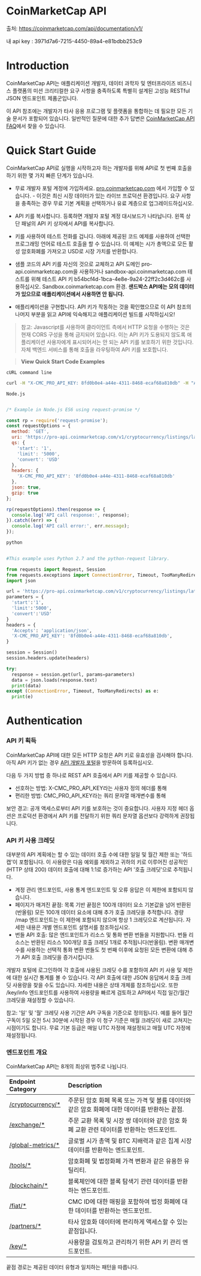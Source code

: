 # CoinMarketCap API

출처: https://coinmarketcap.com/api/documentation/v1/

내 api key : 3971d7a6-7215-4450-89a4-e81bdbb253c9



# Introduction

CoinMarketCap API는 애플리케이션 개발자, 데이터 과학자 및 엔터프라이즈 비즈니스 플랫폼의 미션 크리티컬한 요구 사항을 충족하도록 특별히 설계된 고성능 RESTful JSON 엔드포인트 제품군입니다.

이 API 참조에는 개발자가 타사 응용 프로그램 및 플랫폼을 통합하는 데 필요한 모든 기술 문서가 포함되어 있습니다. 일반적인 질문에 대한 추가 답변은 [CoinMarketCap API FAQ](https://coinmarketcap.com/api/faq)에서 찾을 수 있습니다.



# Quick Start Guide

CoinMarketCap API로 실행을 시작하고자 하는 개발자를 위해 API로 첫 번째 호출을 하기 위한 몇 가지 빠른 단계가 있습니다.

- 무료 개발자 포털 계정에 가입하세요. [pro.coinmarketcap.com](https://pro.coinmarketcap.com/) 에서 가입할 수 있습니다. - 이것은 최신 시장 데이터가 있는 라이브 프로덕션 환경입니다. 요구 사항을 충족하는 경우 무료 기본 계획을 선택하거나 유료 계층으로 업그레이드하십시오.

- API 키를 복사합니다. 등록하면 개발자 포털 계정 대시보드가 나타납니다. 왼쪽 상단 패널의 API 키 상자에서 API를 복사합니다.
- 키를 사용하여 테스트 전화를 겁니다. 아래에 제공된 코드 예제를 사용하여 선택한 프로그래밍 언어로 테스트 호출을 할 수 있습니다. 이 예제는 시가 총액으로 모든 활성 암호화폐를 가져오고 USD로 시장 가치를 반환합니다.
- 샘플 코드의 API 키를 자신의 것으로 교체하고 API 도메인 pro-api.coinmarketcap.com을 사용하거나 sandbox-api.coinmarketcap.com 테스트를 위해 테스트 API 키 b54bcf4d-1bca-4e8e-9a24-22ff2c3d462c를 사용하십시오. Sandbox.coinmarketcap.com 환경. **샌드박스 API에는 모의 데이터가 있으므로 애플리케이션에서 사용하면 안 됩니다.**
- 애플리케이션을 구현합니다. API 키가 작동하는 것을 확인했으므로 이 API 참조의 나머지 부분을 읽고 API에 익숙해지고 애플리케이션 빌드를 시작하십시오!

>참고: Javascript를 사용하여 클라이언트 측에서 HTTP 요청을 수행하는 것은 현재 CORS 구성을 통해 금지되어 있습니다. 이는 API 키가 도용되지 않도록 애플리케이션 사용자에게 표시되어서는 안 되는 API 키를 보호하기 위한 것입니다. 자체 백엔드 서비스를 통해 호출을 라우팅하여 API 키를 보호합니다.



> **View Quick Start Code Examples**



`cURL command line`

``` bash
curl -H "X-CMC_PRO_API_KEY: 8fd0b0e4-a44e-4311-8468-ecaf68a810db" -H "Accept: application/json" -d "start=1&limit=5000&convert=USD" -G https://pro-api.coinmarketcap.com/v1/cryptocurrency/listings/latest
```



`Node.js`

``` javascript

/* Example in Node.js ES6 using request-promise */

const rp = require('request-promise');
const requestOptions = {
  method: 'GET',
  uri: 'https://pro-api.coinmarketcap.com/v1/cryptocurrency/listings/latest',
  qs: {
    'start': '1',
    'limit': '5000',
    'convert': 'USD'
  },
  headers: {
    'X-CMC_PRO_API_KEY': '8fd0b0e4-a44e-4311-8468-ecaf68a810db'
  },
  json: true,
  gzip: true
};

rp(requestOptions).then(response => {
  console.log('API call response:', response);
}).catch((err) => {
  console.log('API call error:', err.message);
});
```



`python`

``` python
 
#This example uses Python 2.7 and the python-request library.

from requests import Request, Session
from requests.exceptions import ConnectionError, Timeout, TooManyRedirects
import json

url = 'https://pro-api.coinmarketcap.com/v1/cryptocurrency/listings/latest'
parameters = {
  'start':'1',
  'limit':'5000',
  'convert':'USD'
}
headers = {
  'Accepts': 'application/json',
  'X-CMC_PRO_API_KEY': '8fd0b0e4-a44e-4311-8468-ecaf68a810db',
}

session = Session()
session.headers.update(headers)

try:
  response = session.get(url, params=parameters)
  data = json.loads(response.text)
  print(data)
except (ConnectionError, Timeout, TooManyRedirects) as e:
  print(e)
```



# Authentication

### API 키 획득

CoinMarketCap API에 대한 모든 HTTP 요청은 API 키로 유효성을 검사해야 합니다. 아직 API 키가 없는 경우 [API 개발자 포털](https://coinmarketcap.com/api/)을 방문하여 등록하십시오.

다음 두 가지 방법 중 하나로 REST API 호출에서 API 키를 제공할 수 있습니다.

- 선호하는 방법: X-CMC_PRO_API_KEY라는 사용자 정의 헤더를 통해
- 편리한 방법: CMC_PRO_API_KEY라는 쿼리 문자열 매개변수를 통해

보안 경고: 공개 액세스로부터 API 키를 보호하는 것이 중요합니다. 사용자 지정 헤더 옵션은 프로덕션 환경에서 API 키를 전달하기 위한 쿼리 문자열 옵션보다 강력하게 권장됩니다.

### API 키 사용 크레딧

대부분의 API 계획에는 할 수 있는 데이터 호출 수에 대한 일일 및 월간 제한 또는 '하드 캡'이 포함됩니다. 이 사용량은 다음 예외를 제외하고 귀하의 키로 이루어진 성공적인(HTTP 상태 200) 데이터 호출에 대해 1:1로 증가하는 API '호출 크레딧'으로 추적됩니다.

- 계정 관리 엔드포인트, 사용 통계 엔드포인트 및 오류 응답은 이 제한에 포함되지 않습니다.
- 페이지가 매겨진 끝점: 목록 기반 끝점은 100개 데이터 요소 기본값을 넘어 반환된(반올림) 모든 100개 데이터 요소에 대해 추가 호출 크레딧을 추적합니다. 경량 /map 엔드포인트는 이 제한에 포함되지 않으며 항상 1 크레딧으로 계산됩니다. 자세한 내용은 개별 엔드포인트 설명서를 참조하십시오.
- 번들 API 호출: 많은 엔드포인트가 리소스 및 통화 변환 번들을 지원합니다. 번들 리소스는 반환된 리소스 100개당 호출 크레딧 1개로 추적됩니다(반올림). 변환 매개변수를 사용하는 선택적 통화 변환 번들도 첫 번째 이후에 요청된 모든 변환에 대해 추가 API 호출 크레딧을 증가시킵니다.

개발자 포털에 로그인하여 각 호출에 사용된 크레딧 수를 포함하여 API 키 사용 및 제한에 대한 실시간 통계를 볼 수 있습니다. 각 API 호출에 대한 JSON 응답에서 호출 크레딧 사용량을 찾을 수도 있습니다. 자세한 내용은 상태 개체를 참조하십시오. 또한 /key/info 엔드포인트를 사용하여 사용량을 빠르게 검토하고 API에서 직접 일간/월간 크레딧을 재설정할 수 있습니다.

참고: '일' 및 '월' 크레딧 사용 기간은 API 구독을 기준으로 정의됩니다. 예를 들어 월간 구독이 5일 오전 5시 30분에 시작된 경우 이 청구 기준은 매월 크레딧이 새로 고쳐지는 시점이기도 합니다. 무료 기본 등급은 매일 UTC 자정에 재설정되고 매월 UTC 자정에 재설정됩니다.

### 엔드포인트 개요

CoinMarketCap API는 8개의 최상위 범주로 나뉩니다.

| Endpoint Category                                            | Description                                                  |
| :----------------------------------------------------------- | :----------------------------------------------------------- |
| [/cryptocurrency/*](https://coinmarketcap.com/api/documentation/v1/#tag/cryptocurrency) | 주문된 암호 화폐 목록 또는 가격 및 볼륨 데이터와 같은 암호 화폐에 대한 데이터를 반환하는 끝점. |
| [/exchange/*](https://coinmarketcap.com/api/documentation/v1/#tag/exchange) | 주문 교환 목록 및 시장 쌍 데이터와 같은 암호 화폐 교환 관련 데이터를 반환하는 엔드포인트. |
| [/global-metrics/*](https://coinmarketcap.com/api/documentation/v1/#tag/global-metrics) | 글로벌 시가 총액 및 BTC 지배력과 같은 집계 시장 데이터를 반환하는 엔드포인트. |
| [/tools/*](https://coinmarketcap.com/api/documentation/v1/#tag/tools) | 암호화폐 및 법정화폐 가격 변환과 같은 유용한 유틸리티.       |
| [/blockchain/*](https://coinmarketcap.com/api/documentation/v1/#tag/blockchain) | 블록체인에 대한 블록 탐색기 관련 데이터를 반환하는 엔드포인트. |
| [/fiat/*](https://coinmarketcap.com/api/documentation/v1/#tag/fiat) | CMC ID에 대한 매핑을 포함하여 법정 화폐에 대한 데이터를 반환하는 엔드포인트. |
| [/partners/*](https://coinmarketcap.com/api/documentation/v1/#tag/partners) | 타사 암호화 데이터에 편리하게 액세스할 수 있는 끝점입니다.   |
| [/key/*](https://coinmarketcap.com/api/documentation/v1/#tag/key) | 사용량을 검토하고 관리하기 위한 API 키 관리 엔드포인트.      |

끝점 경로는 제공된 데이터 유형과 일치하는 패턴을 따릅니다.

